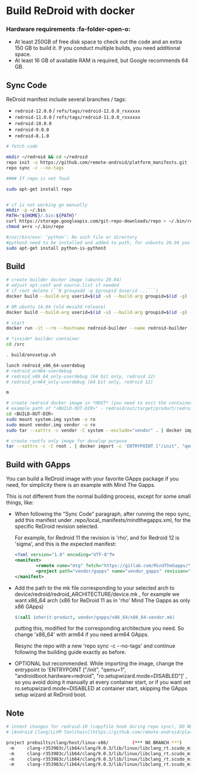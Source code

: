 # Build ReDroid with docker

### Hardware requirements :fa-folder-open-o:

- At least 250GB of free disk space to check out the code and an extra 150 GB to build it. If you conduct multiple builds, you need additional space.
- At least 16 GB of available RAM is required, but Google recommends 64 GB.


## Sync Code
ReDroid manifest include several branches / tags:
- `redroid-12.0.0` / `refs/tags/redroid-12.0.0_rxxxxxx`
- `redroid-11.0.0` / `refs/tags/redroid-11.0.0_rxxxxxx`
- `redroid-10.0.0`
- `redroid-9.0.0`
- `redroid-8.1.0`

```bash
# fetch code

mkdir ~/redroid && cd ~/redroid
repo init -u https://github.com/remote-android/platform_manifests.git -b <REV> --depth=1
repo sync -c --no-tags

#### If repo is not foud

sudo apt-get install repo


# if is not working go manually
mkdir -p ~/.bin
PATH="${HOME}/.bin:${PATH}"
curl https://storage.googleapis.com/git-repo-downloads/repo > ~/.bin/repo
chmod a+rx ~/.bin/repo 

#/usr/bin/env: ‘python’: No such file or directory
#python3 need to be installed and added to path, for unbuntu 20.04 you can go away with this
sudo apt-get install python-is-python3
```




## Build
```bash
# create builder docker image (ubuntu 20.04)
# adjust apt.conf and source.list if needed
# if root delete (``N groupadd -g $groupid $userid ...```)
docker build --build-arg userid=$(id -u) --build-arg groupid=$(id -g) --build-arg username=$(id -un) -t redroid-builder .

# OR ubuntu 14.04 (old mesa3d release)
docker build --build-arg userid=$(id -u) --build-arg groupid=$(id -g) --build-arg username=$(id -un) -t redroid-builder -f Dockerfile.1404 .

# start 
docker run -it --rm --hostname redroid-builder --name redroid-builder -v <AOSP-SRC>:/src redroid-builder

# *inside* builder container
cd /src

. build/envsetup.sh

lunch redroid_x86_64-userdebug
# redroid_arm64-userdebug
# redroid_x86_64_only-userdebug (64 bit only, redroid 12)
# redroid_arm64_only-userdebug (64 bit only, redroid 12)

m

# create redroid docker image in *HOST* (you need to exit the container)
# example path of "<BUILD-OUT-DIR>" - redroid/out/target/product/redroid_x86_64
cd <BUILD-OUT-DIR>
sudo mount system.img system -o ro
sudo mount vendor.img vendor -o ro
sudo tar --xattrs -c vendor -C system --exclude="vendor" . | docker import -c 'ENTRYPOINT ["/init", "qemu=1", "androidboot.hardware=redroid"]' - redroid

# create rootfs only image for develop purpose
tar --xattrs -c -C root . | docker import -c 'ENTRYPOINT ["/init", "qemu=1", "androidboot.hardware=redroid"]' - redroid-dev
```

## Build with GApps

You can build a ReDroid image with your favorite GApps package if you need, for simplicity there is an example with Mind The Gapps.

This is not different from the normal building process, except for some small things, like:

- When following the "Sync Code" paragraph,  after running the repo sync, add this manifest under .repo/local_manifests/mindthegapps.xml, for the specific ReDroid revision selected. 

  For example, for Redroid 11 the revision is 'rho', and for Redroid 12 is 'sigma', and this is the expected manifest:

  ```xml
  <?xml version="1.0" encoding="UTF-8"?>
  <manifest>
          <remote name="mtg" fetch="https://gitlab.com/MindTheGapps/" />
          <project path="vendor/gapps" name="vendor_gapps" revision="sigma" remote="mtg" />
  </manifest>
  ```

- Add the path to the mk file corresponding to your selected arch to device/redroid/redroid_ARCHITECTURE/device.mk , for example we want x86_64 arch (x86 for ReDroid 11 as in 'rho' Mind The Gapps as only x86 GApps)

  ```makefile
  $(call inherit-product, vendor/gapps/x86_64/x86_64-vendor.mk)
  ```

  putting this, modified for the corresponding architecture you need. So change 'x86_64' with arm64 if you need arm64 GApps.

  Resync the repo with a new 'repo sync -c --no-tags' and continue following the building guide exactly as before.

- OPTIONAL but recommended. While importing the image, change the entrypoint to 'ENTRYPOINT ["/init", "qemu=1", "androidboot.hardware=redroid", "ro.setupwizard.mode=DISABLED"]' , so you avoid doing it manually at every container start, or if you want set ro.setupwizard.mode=DISABLED at container start, skipping the GApps setup wizard at ReDroid boot.

## Note

```bash
# intent changes for redroid-10 (copyfile hook during repo sync), DO NOT PANIC
# [Android Clang/LLVM Toolchain](https://github.com/remote-android/platform_manifests/tree/llvm-toolchain-redroid-10.0.0)

project prebuilts/clang/host/linux-x86/         (*** NO BRANCH ***)
 -m     clang-r353983c/lib64/clang/9.0.3/lib/linux/libclang_rt.scudo_minimal-aarch64-android.a
 -m     clang-r353983c/lib64/clang/9.0.3/lib/linux/libclang_rt.scudo_minimal-arm-android.a
 -m     clang-r353983c/lib64/clang/9.0.3/lib/linux/libclang_rt.scudo_minimal-i686-android.a
 -m     clang-r353983c/lib64/clang/9.0.3/lib/linux/libclang_rt.scudo_minimal-x86_64-android.a
```

# 
